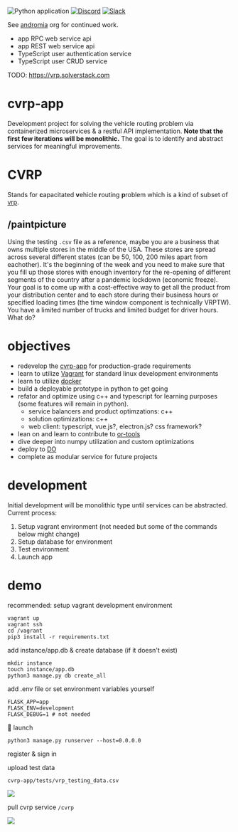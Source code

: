 ![Python application](https://github.com/pybrgr/cvrp-poc/workflows/Python%20application/badge.svg)
[![Discord](https://img.shields.io/discord/721862473132540007?label=discord&style=plastic)](https://discord.gg/wg7xSAf)
[![Slack](https://img.shields.io/badge/slack-workspace-orange)](https://join.slack.com/t/andromiasoftware/shared_invite/zt-felqfjhs-Tvma8OYuCExxdmQgHOIGsg)

See [andromia](https://github.com/andromia) org for continued work.
  - app RPC web service api
  - app REST web service api
  - TypeScript user authentication service
  - TypeScript user CRUD service
  
TODO: https://vrp.solverstack.com

# cvrp-app
Development project for solving the vehicle routing problem via containerized microservices & a restful API implementation. **Note that the first few iterations will be monolithic.** The goal is to identify and abstract services for meaningful improvements.

# CVRP
Stands for **c**apacitated **v**ehicle **r**outing **p**roblem which is a kind of subset of [vrp](https://en.wikipedia.org/wiki/Vehicle_routing_problem). 

## /paintpicture

Using the testing ```.csv``` file as a reference, maybe you are a business that owns multiple stores in the middle of the USA. These stores are spread across several different states (can be 50, 100, 200 miles apart from eachother). It's the beginning of the week and you need to make sure that you fill up those stores with enough inventory for the re-opening of different segments of the country after a pandemic lockdown (economic freeze). Your goal is to come up with a cost-effective way to get all the product from your distribution center and to each store during their business hours or specified loading times (the time window component is technically VRPTW). You have a limited number of trucks and limited budget for driver hours. What do?

# objectives

- redevelop the [cvrp-app](https://github.com/christopherpryer/cvrp-app) for production-grade requirements
- learn to utilize [Vagrant](https://www.vagrantup.com/) for standard linux development environments
- learn to utilize [docker](https://www.docker.com/)
- build a deployable prototype in python to get going
- refator and optimize using c++ and typescript for learning purposes (some features will remain in python).
  - service balancers and product optimzations: c++
  - solution optimizations: c++
  - web client: typescript, vue.js?, electron.js? css framework?
- lean on and learn to contribute to [or-tools](https://github.com/google/or-tools)
- dive deeper into numpy utilization and custom optimizations
- deploy to [DO](https://www.digitalocean.com/)
- complete as modular service for future projects

# development

Initial development will be monolithic type until services can be abstracted. Current process:

1. Setup vagrant environment (not needed but some of the commands below might change)
2. Setup database for environment
3. Test environment
4. Launch app

# demo

recommended: setup vagrant development environment
```
vagrant up
vagrant ssh
cd /vagrant
pip3 install -r requirements.txt
```

add instance/app.db & create database (if it doesn't exist)
```
mkdir instance
touch instance/app.db
python3 manage.py db create_all
```

add .env file or set environment variables yourself
```.env
FLASK_APP=app
FLASK_ENV=development
FLASK_DEBUG=1 # not needed
```

:rocket: launch
```
python3 manage.py runserver --host=0.0.0.0
```

register & sign in

upload test data 

```cvrp-app/tests/vrp_testing_data.csv```

![](https://github.com/pybrgr/cvrp-poc/blob/master/docs/img/v0.0.2_upload.PNG?raw=true)

pull cvrp service ```/cvrp```

![](https://github.com/pybrgr/cvrp-poc/blob/master/docs/img/v0.0.8.PNG?raw=true)
